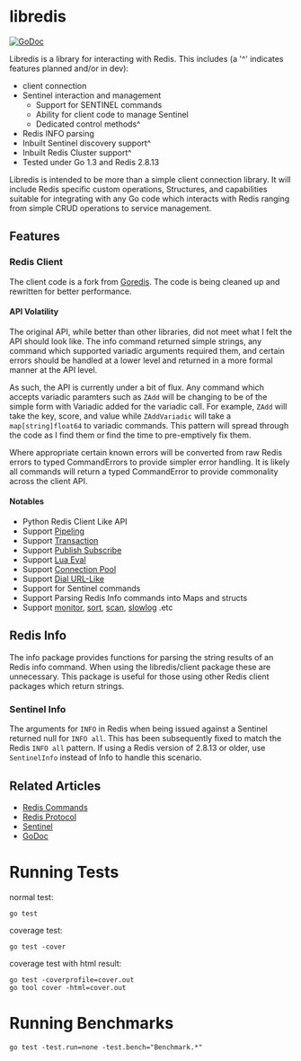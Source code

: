 # libredis

[![GoDoc](https://godoc.org/github.com/TheRealBill/libredis?status.png)](https://godoc.org/github.com/TheRealBill/libredis)

Libredis is a library for interacting with Redis. This includes (a '^'
indicates features planned and/or in dev):

- client connection 
- Sentinel interaction and management
	- Support for SENTINEL commands
	- Ability for client code to manage Sentinel
	- Dedicated control methods^
- Redis INFO parsing
- Inbuilt Sentinel discovery support^
- Inbuilt Redis Cluster support^
- Tested under Go 1.3 and Redis 2.8.13


Libredis is intended to be more than a simple client connection library.
It will include Redis specific custom operations, Structures, and
capabilities suitable for integrating with any Go code which interacts
with Redis ranging from simple CRUD operations to service management.

## Features

### Redis Client

The client code is a fork from
[Goredis](https://github.com/xuyu/goredis). The code is being cleaned up
and rewritten for better performance.

#### API Volatility

The original API, while better than other libraries, did not meet what
I felt the API should look like. The info command returned simple
strings, any command which supported variadic arguments required them,
and certain errors should be handled at a lower level and returned in a
more formal manner at the API level. 

As such, the API is currently under a bit of flux. Any command which
accepts variadic paramters such as `ZAdd` will be changing to be of the
simple form with Variadic added for the variadic call. For example, `ZAdd`
will take the key, score, and value while `ZAddVariadic` will take a
`map[string]float64` to variadic commands. This pattern will spread
through the code as I find them or find the time to pre-emptively fix
them.

Where appropriate certain known errors will be converted from raw Redis
errors to typed CommandErrors to provide simpler error handling. It is likely
all commands will return a typed CommandError to provide commonality
across the client API.

#### Notables

* Python Redis Client Like API
* Support [Pipeling](http://godoc.org/github.com/TheRealBill/libredis#Pipelined)
* Support [Transaction](http://godoc.org/github.com/TheRealBill/libredis#Transaction)
* Support [Publish Subscribe](http://godoc.org/github.com/TheRealBill/libredis#PubSub)
* Support [Lua Eval](http://godoc.org/github.com/TheRealBill/libredis#Redis.Eval)
* Support [Connection Pool](http://godoc.org/github.com/TheRealBill/libredis#ConnPool)
* Support [Dial URL-Like](http://godoc.org/github.com/TheRealBill/libredis#DialURL)
* Support for Sentinel commands
* Support Parsing Redis Info commands into Maps and structs
* Support [monitor](http://godoc.org/github.com/TheRealBill/libredis#MonitorCommand), [sort](http://godoc.org/github.com/TheRealBill/libredis#SortCommand), [scan](http://godoc.org/github.com/TheRealBill/libredis#Redis.Scan), [slowlog](http://godoc.org/github.com/TheRealBill/libredis#SlowLog) .etc


## Redis Info

The info package provides functions for parsing the string results of an
Redis info command. When using the libredis/client package these are
unnecessary. This package is useful for those using other Redis client
packages which return strings.

### Sentinel Info

The arguments for `INFO` in Redis when being issued against a Sentinel
returned null for `INFO all`. This has been subsequently fixed to match
the Redis `INFO all` pattern. If using a Redis version of 2.8.13 or
older, use `SentinelInfo` instead of Info to handle this scenario.


## Related Articles

- [Redis Commands](http://redis.io/commands)
- [Redis Protocol](http://redis.io/topics/protocol)
- [Sentinel](http://redis.io/topics/sentinel)
- [GoDoc](http://godoc.org/github.com/TheRealBill/libredis)



# Running Tests


normal test:

	go test

coverage test:

	go test -cover

coverage test with html result:

	go test -coverprofile=cover.out
	go tool cover -html=cover.out


# Running Benchmarks

	go test -test.run=none -test.bench="Benchmark.*"

